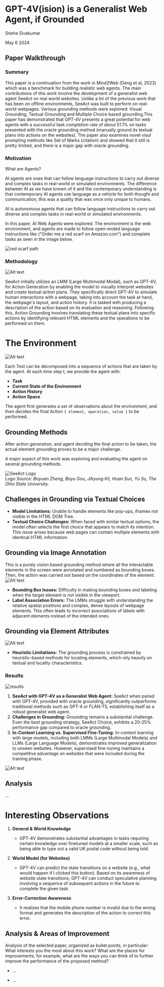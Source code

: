 # GPT-4V(ision) is a Generalist Web Agent, if Grounded

Sneha Sivakumar

May 6 2024 

## Paper Walkthrough

### Summary 

This paper is a continuation from the work in Mind2Web (Deng et al, 2023) which was a benchmark for building realistic web agents. The main contributions of this work involve the development of a generalist web agent SeeAct on real world websites. Unlike a lot of the previous work that has been on offline environments, SeeAct was built to perform on real-world webpages. Various grounding methods were explored:  Visual Grounding, Textual Grounding and Multiple Choice based grounding.This paper has demonstrated that GPT-4V presents a great potential for web agents with a successful task completion rate of about 51.1% on tasks presented with the oracle grounding method (manually ground its textual plans into actions on the websites). The paper also examines novel visul prompting methods like Set of Marks (citation) and showed that it still is pretty limited, and there is a major gap with oracle grounding. 


### Motivation

What are Agents? 

AI agents are ones that can follow language instructions to carry out diverse and complex tasks in real-world or simulated environments. The difference between AI as we have known of it and the contemporary understanding is that contemporary AI agents use language as a vehicle for both thought and communication, this was a quality that was once only unique to humans. 

AI is autonomous agents that can follow language instructions to carry out diverse and complex tasks in real-world or simulated environments.

In this paper, AI Web Agents were explored. The environment is the web environment, and agents are made to follow open-ended language instructions like ("Order me a red scarf on Amazon.com") and complete tasks as seen in the image below. 

![red scarf path](/imgs/image.png)

### Methodology


![Alt text](/imgs/image-3.png)

SeeAct initially utilizes an LMM (Large Multimodal Modal), such as GPT-4V, for Action Generation by enabling the model to visually interpret websites and create textual action plans. They specifically direct GPT-4V to simulate human interactions with a webpage, taking into account the task at hand, the webpage's layout, and action history. It is tasked with producing a description of the action based on its evaluation and reasoning. Following this, Action Grounding involves translating these textual plans into specific actions by identifying relevant HTML elements and the operations to be performed on them.

# The Environment

![Alt text](image-6.png)

Each Test can be decomposed into a sequence of actions that are taken by the agent. At each time step t, we provide the agent with:
- **Task**
- **Current State of the Environment**
- **Action History**
- **Action Space**

The agent first generates a set of observations about the environment, and then decides the final Action `{ element, operation, value }` to be performed.

## Grounding Methods 

After action generation, and agent deciding the final action to be taken, the actual element grounding proves to be a major challenge. 

A major aspect of this work was exploring and evaluating the agent on several grounding methods.

![SeeAct Logo](/imgs/image-5.png)  
*Logo Source: Boyuan Zheng, Boyu Gou, Jihyung Kil, Huan Sun, Yu Su, The Ohio State University.*

## Challenges in Grounding via Textual Choices

- **Model Limitations:** Unable to handle elements like pop-ups, iframes not visible in the HTML DOM Tree.
- **Textual Choice Challenges:** When faced with similar textual options, the model often selects the first choice that appears to match its intention. This issue arises because web pages can contain multiple elements with identical HTML information.

## Grounding via Image Annotation

This is a purely vision based grounding method where all the interactable elements in the screen were annotated and numbered as bounding boxes. Then, the action was carried out based on the coordinates of the element. 
![Alt text](/imgs/prompt-visual.png)

- **Bounding Box Issues:** Difficulty in making bounding boxes and labeling when the target element is not visible in the viewport.
- **Label Association Errors:** The LMMs struggle with understanding the relative spatial positions and complex, dense layouts of webpage elements. This often leads to incorrect associations of labels with adjacent elements instead of the intended ones.

## Grounding via Element Attributes
![Alt text](/imgs/element.png)
- **Heuristic Limitations:** The grounding process is constrained by heuristic-based methods for locating elements, which rely heavily on textual and locality characteristics.



### Results

![results](/imgs/image-2.png)

1. **SeeAct with GPT-4V as a Generalist Web Agent:** SeeAct when paired with GPT-4V, provided with oracle grounding, significantly outperforms traditional methods such as GPT-4 or FLAN-T5, establishing itself as a robust generalist web agent.
2. **Challenges in Grounding:** Grounding remains a substantial challenge. Even the best grounding strategy, SeeAct Choice, exhibits a 20-25% performance gap compared to oracle grounding.
3. **In-Context Learning vs. Supervised Fine-Tuning:** In-context learning with large models, including both LMMs (Large Multimodal Models) and LLMs (Large Language Models), demonstrates improved generalization to unseen websites. However, supervised fine-tuning maintains a competitive advantage on websites that were included during the training phase.

![Alt text](/imgs/image-4.png)

## Analysis 


…

# Interesting Observations

1. **General & World Knowledge**
   - GPT-4V demonstrates substantial advantages in tasks requiring certain knowledge over finetuned models at a smaller scale, such as being able to type out a valid UK postal code without being told.

2. **World Model (for Websites)**
   - GPT-4V can predict the state transitions on a website (e.g., what would happen if I clicked this button). Based on its awareness of website state transitions, GPT-4V can conduct speculative planning involving a sequence of subsequent actions in the future to complete the given task.

3. **Error-Correction Awareness**
   - It realizes that the mobile phone number is invalid due to the wrong format and generates the description of the action to correct this error.


## Analysis & Areas of Improvement 

Analysis of the selected paper, organized as bullet points, in particular:
What interests you the most about this work?
What are the places for improvements, for example, what are the ways you can think of to further improve the performance of the proposed method?

* …

* …